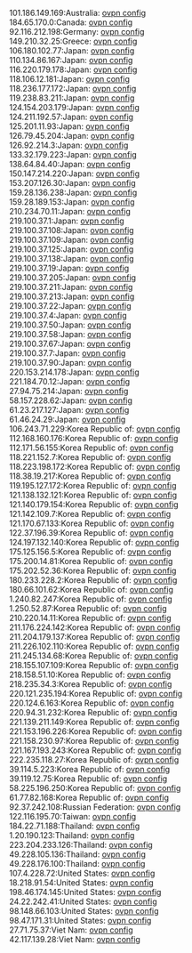 101.186.149.169:Australia: [ovpn config](vpn/101_186_149_169.ovpn)  
184.65.170.0:Canada: [ovpn config](vpn/184_65_170_0.ovpn)  
92.116.212.198:Germany: [ovpn config](vpn/92_116_212_198.ovpn)  
149.210.32.25:Greece: [ovpn config](vpn/149_210_32_25.ovpn)  
106.180.102.77:Japan: [ovpn config](vpn/106_180_102_77.ovpn)  
110.134.86.167:Japan: [ovpn config](vpn/110_134_86_167.ovpn)  
116.220.179.178:Japan: [ovpn config](vpn/116_220_179_178.ovpn)  
118.106.12.181:Japan: [ovpn config](vpn/118_106_12_181.ovpn)  
118.236.177.172:Japan: [ovpn config](vpn/118_236_177_172.ovpn)  
119.238.83.211:Japan: [ovpn config](vpn/119_238_83_211.ovpn)  
124.154.203.179:Japan: [ovpn config](vpn/124_154_203_179.ovpn)  
124.211.192.57:Japan: [ovpn config](vpn/124_211_192_57.ovpn)  
125.201.11.93:Japan: [ovpn config](vpn/125_201_11_93.ovpn)  
126.79.45.204:Japan: [ovpn config](vpn/126_79_45_204.ovpn)  
126.92.214.3:Japan: [ovpn config](vpn/126_92_214_3.ovpn)  
133.32.179.223:Japan: [ovpn config](vpn/133_32_179_223.ovpn)  
138.64.84.40:Japan: [ovpn config](vpn/138_64_84_40.ovpn)  
150.147.214.220:Japan: [ovpn config](vpn/150_147_214_220.ovpn)  
153.207.126.30:Japan: [ovpn config](vpn/153_207_126_30.ovpn)  
159.28.136.238:Japan: [ovpn config](vpn/159_28_136_238.ovpn)  
159.28.189.153:Japan: [ovpn config](vpn/159_28_189_153.ovpn)  
210.234.70.11:Japan: [ovpn config](vpn/210_234_70_11.ovpn)  
219.100.37.1:Japan: [ovpn config](vpn/219_100_37_1.ovpn)  
219.100.37.108:Japan: [ovpn config](vpn/219_100_37_108.ovpn)  
219.100.37.109:Japan: [ovpn config](vpn/219_100_37_109.ovpn)  
219.100.37.125:Japan: [ovpn config](vpn/219_100_37_125.ovpn)  
219.100.37.138:Japan: [ovpn config](vpn/219_100_37_138.ovpn)  
219.100.37.19:Japan: [ovpn config](vpn/219_100_37_19.ovpn)  
219.100.37.205:Japan: [ovpn config](vpn/219_100_37_205.ovpn)  
219.100.37.211:Japan: [ovpn config](vpn/219_100_37_211.ovpn)  
219.100.37.213:Japan: [ovpn config](vpn/219_100_37_213.ovpn)  
219.100.37.22:Japan: [ovpn config](vpn/219_100_37_22.ovpn)  
219.100.37.4:Japan: [ovpn config](vpn/219_100_37_4.ovpn)  
219.100.37.50:Japan: [ovpn config](vpn/219_100_37_50.ovpn)  
219.100.37.58:Japan: [ovpn config](vpn/219_100_37_58.ovpn)  
219.100.37.67:Japan: [ovpn config](vpn/219_100_37_67.ovpn)  
219.100.37.7:Japan: [ovpn config](vpn/219_100_37_7.ovpn)  
219.100.37.90:Japan: [ovpn config](vpn/219_100_37_90.ovpn)  
220.153.214.178:Japan: [ovpn config](vpn/220_153_214_178.ovpn)  
221.184.70.12:Japan: [ovpn config](vpn/221_184_70_12.ovpn)  
27.94.75.214:Japan: [ovpn config](vpn/27_94_75_214.ovpn)  
58.157.228.62:Japan: [ovpn config](vpn/58_157_228_62.ovpn)  
61.23.217.127:Japan: [ovpn config](vpn/61_23_217_127.ovpn)  
61.46.24.29:Japan: [ovpn config](vpn/61_46_24_29.ovpn)  
106.243.71.229:Korea Republic of: [ovpn config](vpn/106_243_71_229.ovpn)  
112.168.160.176:Korea Republic of: [ovpn config](vpn/112_168_160_176.ovpn)  
112.171.56.155:Korea Republic of: [ovpn config](vpn/112_171_56_155.ovpn)  
118.221.152.7:Korea Republic of: [ovpn config](vpn/118_221_152_7.ovpn)  
118.223.198.172:Korea Republic of: [ovpn config](vpn/118_223_198_172.ovpn)  
118.38.19.217:Korea Republic of: [ovpn config](vpn/118_38_19_217.ovpn)  
119.195.127.172:Korea Republic of: [ovpn config](vpn/119_195_127_172.ovpn)  
121.138.132.121:Korea Republic of: [ovpn config](vpn/121_138_132_121.ovpn)  
121.140.179.154:Korea Republic of: [ovpn config](vpn/121_140_179_154.ovpn)  
121.142.109.7:Korea Republic of: [ovpn config](vpn/121_142_109_7.ovpn)  
121.170.67.133:Korea Republic of: [ovpn config](vpn/121_170_67_133.ovpn)  
122.37.196.39:Korea Republic of: [ovpn config](vpn/122_37_196_39.ovpn)  
124.197.132.140:Korea Republic of: [ovpn config](vpn/124_197_132_140.ovpn)  
175.125.156.5:Korea Republic of: [ovpn config](vpn/175_125_156_5.ovpn)  
175.200.14.81:Korea Republic of: [ovpn config](vpn/175_200_14_81.ovpn)  
175.202.52.36:Korea Republic of: [ovpn config](vpn/175_202_52_36.ovpn)  
180.233.228.2:Korea Republic of: [ovpn config](vpn/180_233_228_2.ovpn)  
180.66.101.62:Korea Republic of: [ovpn config](vpn/180_66_101_62.ovpn)  
1.240.82.247:Korea Republic of: [ovpn config](vpn/1_240_82_247.ovpn)  
1.250.52.87:Korea Republic of: [ovpn config](vpn/1_250_52_87.ovpn)  
210.220.14.11:Korea Republic of: [ovpn config](vpn/210_220_14_11.ovpn)  
211.176.224.142:Korea Republic of: [ovpn config](vpn/211_176_224_142.ovpn)  
211.204.179.137:Korea Republic of: [ovpn config](vpn/211_204_179_137.ovpn)  
211.226.102.110:Korea Republic of: [ovpn config](vpn/211_226_102_110.ovpn)  
211.245.134.68:Korea Republic of: [ovpn config](vpn/211_245_134_68.ovpn)  
218.155.107.109:Korea Republic of: [ovpn config](vpn/218_155_107_109.ovpn)  
218.158.51.10:Korea Republic of: [ovpn config](vpn/218_158_51_10.ovpn)  
218.235.34.3:Korea Republic of: [ovpn config](vpn/218_235_34_3.ovpn)  
220.121.235.194:Korea Republic of: [ovpn config](vpn/220_121_235_194.ovpn)  
220.124.6.163:Korea Republic of: [ovpn config](vpn/220_124_6_163.ovpn)  
220.94.31.232:Korea Republic of: [ovpn config](vpn/220_94_31_232.ovpn)  
221.139.211.149:Korea Republic of: [ovpn config](vpn/221_139_211_149.ovpn)  
221.153.196.226:Korea Republic of: [ovpn config](vpn/221_153_196_226.ovpn)  
221.158.230.97:Korea Republic of: [ovpn config](vpn/221_158_230_97.ovpn)  
221.167.193.243:Korea Republic of: [ovpn config](vpn/221_167_193_243.ovpn)  
222.235.118.27:Korea Republic of: [ovpn config](vpn/222_235_118_27.ovpn)  
39.114.5.223:Korea Republic of: [ovpn config](vpn/39_114_5_223.ovpn)  
39.119.12.75:Korea Republic of: [ovpn config](vpn/39_119_12_75.ovpn)  
58.225.196.250:Korea Republic of: [ovpn config](vpn/58_225_196_250.ovpn)  
61.77.82.168:Korea Republic of: [ovpn config](vpn/61_77_82_168.ovpn)  
92.37.242.108:Russian Federation: [ovpn config](vpn/92_37_242_108.ovpn)  
122.116.195.70:Taiwan: [ovpn config](vpn/122_116_195_70.ovpn)  
184.22.71.188:Thailand: [ovpn config](vpn/184_22_71_188.ovpn)  
1.20.190.123:Thailand: [ovpn config](vpn/1_20_190_123.ovpn)  
223.204.233.126:Thailand: [ovpn config](vpn/223_204_233_126.ovpn)  
49.228.105.136:Thailand: [ovpn config](vpn/49_228_105_136.ovpn)  
49.228.176.100:Thailand: [ovpn config](vpn/49_228_176_100.ovpn)  
107.4.228.72:United States: [ovpn config](vpn/107_4_228_72.ovpn)  
18.218.91.54:United States: [ovpn config](vpn/18_218_91_54.ovpn)  
198.46.174.145:United States: [ovpn config](vpn/198_46_174_145.ovpn)  
24.22.242.41:United States: [ovpn config](vpn/24_22_242_41.ovpn)  
98.148.66.103:United States: [ovpn config](vpn/98_148_66_103.ovpn)  
98.47.171.31:United States: [ovpn config](vpn/98_47_171_31.ovpn)  
27.71.75.37:Viet Nam: [ovpn config](vpn/27_71_75_37.ovpn)  
42.117.139.28:Viet Nam: [ovpn config](vpn/42_117_139_28.ovpn)  
